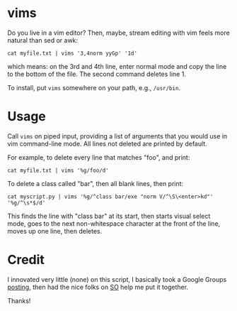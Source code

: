 # vims

Do you live in a vim editor? Then, maybe, stream
editing with vim feels more natural than
sed or awk:

```
cat myfile.txt | vims '3,4norm yyGp' '1d'
```
which means: on the 3rd and 4th line, enter normal mode and
copy the line to the bottom of the file. The second command
deletes line 1.


To install,
put `vims` somewhere on your path, e.g., `/usr/bin`.

# Usage

Call `vims` on piped input, providing a list of arguments that you
would use in vim command-line mode. All lines not deleted are printed
by default.

For example,
to delete every line that matches "foo", and print:

```
cat myfile.txt | vims '%g/foo/d'
```

To delete a class called "bar", then all blank lines, then print:

```
cat myscript.py | vims '%g/^class bar/exe "norm V/^\S\<enter>kd"' '%g/^\s*$/d'
```

This finds the line with "class bar" at its start, then
starts visual select mode, goes to the next non-whitespace character
at the front of the line, moves up one line, then deletes.

# Credit

I innovated very little (none) on this script, I basically took a Google Groups
[posting](https://groups.google.com/forum/#!msg/vim_use/NfqbCdUkDb4/Ir0faiNaFZwJ),
then had the nice folks on [SO](https://stackoverflow.com/questions/44745046/bash-pass-all-arguments-exactly-as-they-are-to-a-function-and-prepend-a-flag-on)
help me put it together.

Thanks!
